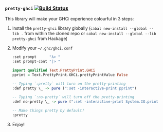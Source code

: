 ### `pretty-ghci` [![Build Status][0]][1]

This library will make your GHCi experience colourful in 3 steps:

  1. Install the `pretty-ghci` library globally (`cabal new-install --global --lib .` from within
     the cloned repo or `cabal new-install --global --lib pretty-ghci` from Hackage)

  2. Modify your `~/.ghc/ghci.conf`

     ```haskell
     :set prompt      "λ> "
     :set prompt-cont "|> "

     import qualified Text.PrettyPrint.GHCi
     pprint = Text.PrettyPrint.GHCi.prettyPrintValue False

     -- Typing `:pretty` will turn on the pretty-printing
     :def pretty \_ -> pure (":set -interactive-print pprint")
    
     -- Typing `:no-pretty` will turn off the pretty-printing
     :def no-pretty \_ -> pure (":set -interactive-print System.IO.print")

     -- Make things pretty by default!
     :pretty

     ```

  3. Enjoy!

[0]: https://travis-ci.org/harpocrates/pretty-ghci.svg?branch=master
[1]: https://travis-ci.org/harpocrates/pretty-ghci
